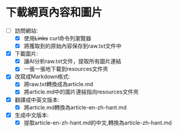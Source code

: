 # 下載網頁內容和圖片

- [ ] 訪問網站:
    - [x] 使用~~Links~~ curl命令列瀏覽器
    - [x] 將獲取到的原始內容保存到raw.txt文件中
- [x] 下載圖片:
    - [x] 讓AI分析raw.txt文件，提取所有圖片連結
    - [x] 一張一張地下載到resources文件夾
- [x] 改寫成Markdown格式:
    - [x] 將raw.txt轉換成為article.md
    - [x] 將article.md中的圖片連結指向resources文件夾
- [x] 翻譯成中英文版本:
    - [x] 將article.md轉換為article-en-zh-hant.md
- [x] 生成中文版本:
    - [x] 提取article-en-zh-hant.md的中文,轉換為article-zh-hant.md